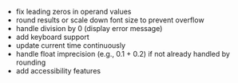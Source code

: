 - fix leading zeros in operand values
- round results or scale down font size to prevent overflow
- handle division by 0 (display error message)
- add keyboard support
- update current time continuously
- handle float imprecision (e.g., 0.1 + 0.2) if not already handled by rounding
- add accessibility features
